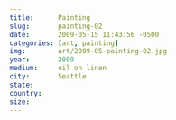 ```yaml
---
title:  	Painting
slug:		painting-02
date:   	2009-05-15 11:43:56 -0500
categories: [art, painting]
img:		art/2009-05-painting-02.jpg
year:		2009
medium:		oil on linen
city:		Seattle
state:
country:
size:
---
```

